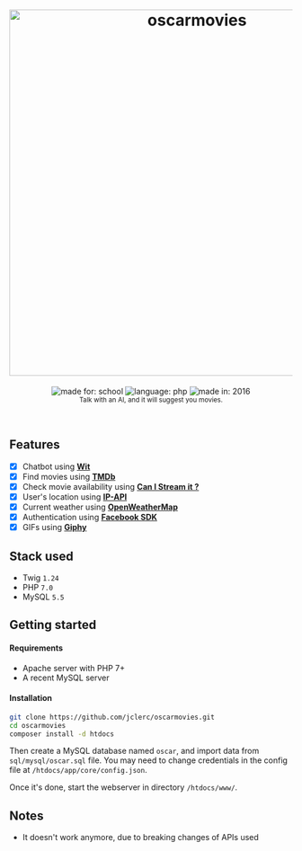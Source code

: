 <h1 align="center">
  <img alt="oscarmovies" width="652" src="https://jclerc.github.io/assets/repos/banner/oscarmovies.jpg">
  <br>
</h1>

<p align="center">
  <img alt="made for: school" src="https://jclerc.github.io/assets/static/badges/made-for/school.svg">
  <img alt="language: php" src="https://jclerc.github.io/assets/static/badges/language/php.svg">
  <img alt="made in: 2016" src="https://jclerc.github.io/assets/static/badges/made-in/2016.svg">
  <br>
  <sub>Talk with an AI, and it will suggest you movies.</sub>
</p>
<br>

## Features

- [x] Chatbot using [**Wit**](https://wit.ai)
- [x] Find movies using [**TMDb**](https://www.themoviedb.org)
- [x] Check movie availability using [**Can I Stream it ?**](http://canistream.it)
- [x] User's location using [**IP-API**](http://ip-api.com)
- [x] Current weather using [**OpenWeatherMap**](http://openweathermap.org)
- [x] Authentication using [**Facebook SDK**](https://developers.facebook.com/)
- [x] GIFs using [**Giphy**](http://giphy.com)

## Stack used

- Twig `1.24`
- PHP `7.0`
- MySQL `5.5`

## Getting started

#### Requirements

- Apache server with PHP 7+
- A recent MySQL server

#### Installation

```sh
git clone https://github.com/jclerc/oscarmovies.git
cd oscarmovies
composer install -d htdocs
```

Then create a MySQL database named `oscar`, and import data from `sql/mysql/oscar.sql` file.
You may need to change credentials in the config file at `/htdocs/app/core/config.json`.

Once it's done, start the webserver in directory `/htdocs/www/`.

## Notes

- It doesn't work anymore, due to breaking changes of APIs used
